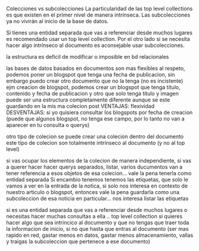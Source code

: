 Colecciones vs subcolecciones
La particularidad de las top level collections es que existen en el primer nivel de manera intrínseca.
Las subcolecciones ya no vivirán al inicio de la base de datos.

Si tienes una entidad separada que vas a referenciar desde muchos lugares es recomendado usar un top level collection.
Por el otro lado si se necesita hacer algo intrínseco al documento es aconsejable usar subcolecciones.

la estructura es deficil de modificar o imposible en bd relacionales

las bases de datos basados en documentos son mas flexibles al respeto, podemos poner un blogspot que tenga una fecha de publicacion, sin embargo puedo crear otro documento que no la tenga (no es incistente)
ejm
creacion de blogspot, podemos crear un blogspot que tenga titulo, contenido y fecha de publicacion y otro que solo tenga titulo y imagen
puede ser una estructura completamente diferente aunque se este guardando en la mis ma colecion post
VENTAJAS: flexividad
DESVENTAJAS: si yo quisiera consultar los blogspots por fecha de creacion (puede que algunos blogspot, no tenga ese campo, por lo tanto no van a aparecer en tu consulta o querys)

otro tipo de colecion
se puede crear una colecion dentro del documento
este tipo de colecion son totalmente intrínseco al documento (y no al top level)

si vas ocupar los elementos de la colecion de manera independiente, si vas a querer hacer hacer querys separados, listar, varios ducumentos van a tener referencia a esos objetos de esa colecion... vale la pena tenerla como entidad separada
Si encambio tenemos tenemos las etiquetas, que solo le vamos a ver en la entrada de la notica, si solo nos interesa en contexto de nuestro articulo o blogspot, entonces vale la pena guardarla como una subcoleccion de esa noticia en particular... nos interesa listar las etiquetas

si es una entidad separada que vas a referenciar desde muchos lugares o necesitas hacer muchas consultas a ella .. top level collection
si quieres hacer algo que sea intrincico al documento y que no tengas que traer toda la informacion de inicio, si no que hasta que entras al documento (ser mas rapido en red, gastar menos en datos, gastar menos almacenamiento, vallas y traigas la subcoleccion que pertenece a ese documento)

